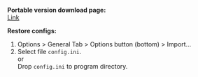 **Portable version download page:**  
[Link](http://..)  

**Restore configs:**  
1. Options > General Tab > Options button (bottom) > Import...   
2. Select file `config.ini`.  
or  
Drop `config.ini` to program directory.  
